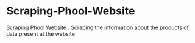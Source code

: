 # Scraping-Phool-Website
Scraping Phool Website . Scraping the information about the products of data present at the website
